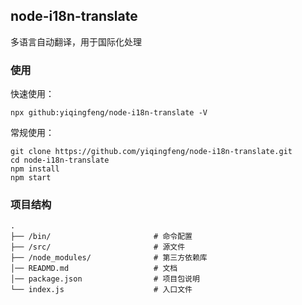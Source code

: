## node-i18n-translate

多语言自动翻译，用于国际化处理

### 使用

快速使用：

```
npx github:yiqingfeng/node-i18n-translate -V
```

常规使用：

```
git clone https://github.com/yiqingfeng/node-i18n-translate.git
cd node-i18n-translate
npm install
npm start
```


### 项目结构

```
.
├── /bin/                       # 命令配置
├── /src/                       # 源文件
├── /node_modules/              # 第三方依赖库
│── READMD.md                   # 文档
│── package.json                # 项目包说明
└── index.js                    # 入口文件
```